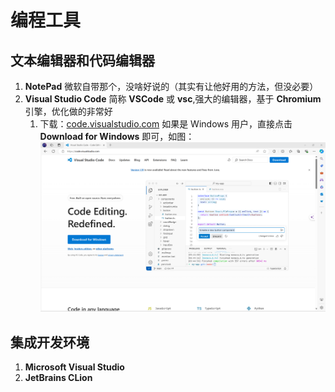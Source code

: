 # 编程工具

## 文本编辑器和代码编辑器

1. **NotePad**
   微软自带那个，没啥好说的（其实有让他好用的方法，但没必要）
2. **Visual Studio Code**
   简称 **VSCode** 或 **vsc**,强大的编辑器，基于 **Chromium** 引擎，优化做的非常好
   1. 下载：[code.visualstudio.com](https://code.visualstudio.com)
      如果是 Windows 用户，直接点击 **Download for Windows** 即可，如图：
      ![VSCode官网](../../../images/工具/编程工具/001.png)

## 集成开发环境

1. **Microsoft Visual Studio**
2. **JetBrains CLion**
